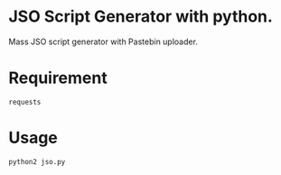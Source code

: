 # JSO Script Generator with python.
Mass JSO script generator with Pastebin uploader.
# Requirement
```
requests
```
# Usage
```
python2 jso.py
```
